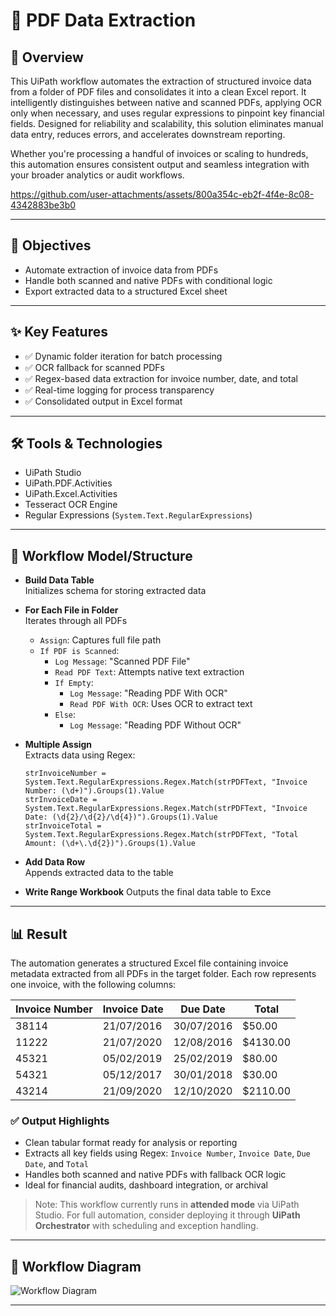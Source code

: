 # 📄 PDF Data Extraction

## 🧭 Overview
This UiPath workflow automates the extraction of structured invoice data from a folder of PDF files and consolidates it into a clean Excel report. It intelligently distinguishes between native and scanned PDFs, applying OCR only when necessary, and uses regular expressions to pinpoint key financial fields. Designed for reliability and scalability, this solution eliminates manual data entry, reduces errors, and accelerates downstream reporting.

Whether you're processing a handful of invoices or scaling to hundreds, this automation ensures consistent output and seamless integration with your broader analytics or audit workflows.

https://github.com/user-attachments/assets/800a354c-eb2f-4f4e-8c08-4342883be3b0

---

## 🎯 Objectives
- Automate extraction of invoice data from PDFs  
- Handle both scanned and native PDFs with conditional logic  
- Export extracted data to a structured Excel sheet

---


## ✨ Key Features
- ✅ Dynamic folder iteration for batch processing  
- ✅ OCR fallback for scanned PDFs  
- ✅ Regex-based data extraction for invoice number, date, and total  
- ✅ Real-time logging for process transparency  
- ✅ Consolidated output in Excel format

---


## 🛠️ Tools & Technologies
- UiPath Studio  
- UiPath.PDF.Activities  
- UiPath.Excel.Activities  
- Tesseract OCR Engine  
- Regular Expressions (`System.Text.RegularExpressions`)

---


## 🔄 Workflow Model/Structure
- **Build Data Table**  
  Initializes schema for storing extracted data  

- **For Each File in Folder**  
  Iterates through all PDFs  
  - `Assign`: Captures full file path  
  - `If PDF is Scanned`:  
    - `Log Message`: "Scanned PDF File"  
    - `Read PDF Text`: Attempts native text extraction  
    - `If Empty`:  
      - `Log Message`: "Reading PDF With OCR"  
      - `Read PDF With OCR`: Uses OCR to extract text  
    - `Else`:  
      - `Log Message`: "Reading PDF Without OCR"  

- **Multiple Assign**  
  Extracts data using Regex:  
  ```vbnet
  strInvoiceNumber = System.Text.RegularExpressions.Regex.Match(strPDFText, "Invoice Number: (\d+)").Groups(1).Value  
  strInvoiceDate = System.Text.RegularExpressions.Regex.Match(strPDFText, "Invoice Date: (\d{2}/\d{2}/\d{4})").Groups(1).Value  
  strInvoiceTotal = System.Text.RegularExpressions.Regex.Match(strPDFText, "Total Amount: (\d+\.\d{2})").Groups(1).Value  

- **Add Data Row**  
  Appends extracted data to the table

- **Write Range Workbook**
Outputs the final data table to Exce

---

## 📊 Result

The automation generates a structured Excel file containing invoice metadata extracted from all PDFs in the target folder. Each row represents one invoice, with the following columns:

| Invoice Number | Invoice Date | Due Date   | Total    |
|----------------|--------------|------------|----------|
| 38114          | 21/07/2016   | 30/07/2016 | $50.00   |
| 11222          | 21/07/2020   | 12/08/2016 | $4130.00 |
| 45321          | 05/02/2019   | 25/02/2019 | $80.00   |
| 54321          | 05/12/2017   | 30/01/2018 | $30.00   |
| 43214          | 21/09/2020   | 12/10/2020 | $2110.00 |

### ✅ Output Highlights
- Clean tabular format ready for analysis or reporting  
- Extracts all key fields using Regex: `Invoice Number`, `Invoice Date`, `Due Date`, and `Total`  
- Handles both scanned and native PDFs with fallback OCR logic  
- Ideal for financial audits, dashboard integration, or archival

> Note: This workflow currently runs in **attended mode** via UiPath Studio. For full automation, consider deploying it through **UiPath Orchestrator** with scheduling and exception handling.

---

## 🎨 Workflow Diagram

![Workflow Diagram](https://github.com/Jerin-Abraham-George/UiPath-Projects/blob/main/PDF-Data-Extraction/Main%20Sequence.jpg)

---
